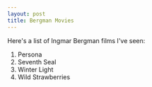 ```yaml
---
layout: post
title: Bergman Movies
---
```


Here's a list of Ingmar Bergman films I've seen:

1. Persona
2. Seventh Seal
3. Winter Light
4. Wild Strawberries

